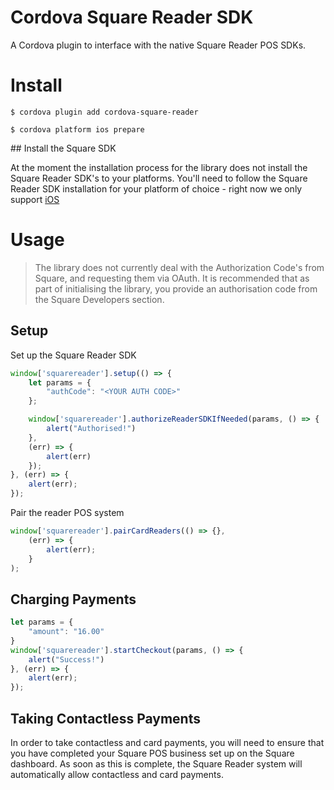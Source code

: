 # Cordova Square Reader SDK

A Cordova plugin to interface with the native Square Reader POS SDKs.

# Install

`$ cordova plugin add cordova-square-reader`

`$ cordova platform ios prepare` 

## Install the Square SDK

At the moment the installation process for the library does not install the Square Reader SDK's to your platforms. You'll need to follow the Square Reader SDK installation for your platform of choice - right now we only support [iOS](https://docs.connect.squareup.com/payments/readersdk/setup-ios)

# Usage

> The library does not currently deal with the Authorization Code's from Square, and requesting them via OAuth. It is recommended that as part of initialising the library, you provide an authorisation code from the Square Developers section.

## Setup

Set up the Square Reader SDK

```ts
window['squarereader'].setup(() => {
    let params = {
        "authCode": "<YOUR AUTH CODE>"
    };

    window['squarereader'].authorizeReaderSDKIfNeeded(params, () => {
        alert("Authorised!")
    },
    (err) => {
        alert(err)
    });
}, (err) => {
    alert(err);
});
```

Pair the reader POS system

```ts
window['squarereader'].pairCardReaders(() => {},
    (err) => {
        alert(err);
    }
);

```

## Charging Payments

```ts
let params = {
    "amount": "16.00"
}
window['squarereader'].startCheckout(params, () => {
    alert("Success!")
}, (err) => {
    alert(err);
});
```

## Taking Contactless Payments

In order to take contactless and card payments, you will need to ensure that you have completed your Square POS business set up on the Square dashboard. As soon as this is complete, the Square Reader system will automatically allow contactless and card payments.